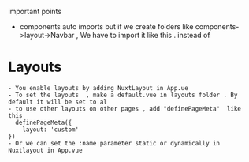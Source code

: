 important points 

- components auto imports but if we create folders like components->layout->Navbar , We have to import it like this . <layoutNavbar/> instead of <Navbar/>

# Layouts
    - You enable layouts by adding NuxtLayout in App.ue
    - To set the layouts  , make a default.vue in layouts folder . By default it will be set to al
    - to use other layouts on other pages , add "definePageMeta"  like this 
      definePageMeta({
        layout: 'custom'
    })
    - Or we can set the :name parameter static or dynamically in Nuxtlayout in App.vue